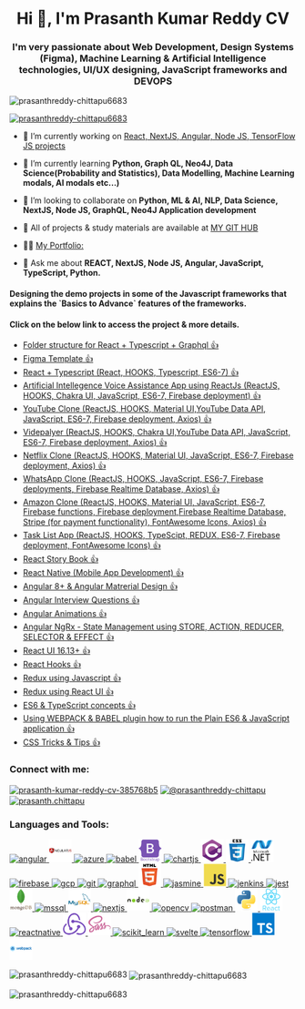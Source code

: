 <h1 align="center">Hi 👋, I'm Prasanth Kumar Reddy CV</h1>
<h3 align="center">I'm very passionate about Web Development, Design Systems (Figma), Machine Learning & Artificial Intelligence technologies, UI/UX designing, JavaScript frameworks and DEVOPS</h3>

<p align="left"> <img src="https://komarev.com/ghpvc/?username=prasanthreddy-chittapu6683&label=Profile%20views&color=0e75b6&style=plastic" alt="prasanthreddy-chittapu6683" /> </p>

<p align="left"> <a href="https://github.com/ryo-ma/github-profile-trophy"><img src="https://github-profile-trophy.vercel.app/?username=prasanthreddy-chittapu6683" alt="prasanthreddy-chittapu6683" /></a> </p>

- 🔭 I’m currently working on [React, NextJS, Angular, Node JS, TensorFlow JS projects](https://ai-react-tfod.firebaseapp.com/)

- 🌱 I’m currently learning **Python, Graph QL, Neo4J, Data Science(Probability and Statistics), Data Modelling, Machine Learning modals, AI modals etc...)**

- 👯 I’m looking to collaborate on **Python, ML & AI, NLP, Data Science, NextJS, Node JS, GraphQL, Neo4J Application development**

- 🤝 All of projects & study materials are available at [MY GIT HUB](https://github.com/PrasanthReddy-Chittapu6683)

- 👨‍💻  [My Portfolio:](https://cvpkr-portfolio.web.app/)

- 💬 Ask me about **REACT, NextJS, Node JS, Angular, JavaScript, TypeScript, Python.**

<h4 align="left">  Designing the demo projects in some of the Javascript frameworks that explains the    `Basics to Advance` features of the frameworks.</h4>
<h4 align="left"> Click on the below link to access the project & more details.</h4>


- <a target="_blank" href="https://github.com/PrasanthReddy-Chittapu6683/react-typescript-folder-structure"> Folder structure for React + Typescript + Graphql   👍 </a>
- <a target="_blank" href="https://www.figma.com/proto/jlLsQl6x4gbH3hbH4cANGQ/My-Sample-1?page-id=0%3A1&node-id=1%3A6&viewport=718%2C2409%2C1&scaling=min-zoom"> Figma Template  👍 </a>
- <a href="https://github.com/PrasanthReddy-Chittapu6683/react-typescript"> React + Typescript (React, HOOKS, Typescript, ES6-7)  👍 </a>
- <a href="https://voice-assist-faq-ai-app.web.app/">Artificial Intellegence Voice Assistance App using ReactJs (ReactJS, HOOKS, Chakra UI, JavaScript, ES6-7, Firebase deployment)  👍 </a>
- <a href="https://you-tube-clone-cvpkr.web.app/">YouTube Clone (ReactJS, HOOKS, Material UI,YouTube Data API, JavaScript, ES6-7, Firebase deployment, Axios)  👍 </a>
-  <a href="https://cvpkr-videoplayerapp.web.app/">Videpalyer (ReactJS, HOOKS, Chakra UI,YouTube Data API, JavaScript, ES6-7, Firebase deployment, Axios)  👍 </a>
- <a href="https://prcv-netflix-clone.web.app/">Netflix Clone (ReactJS, HOOKS, Material UI, JavaScript, ES6-7, Firebase deployment, Axios)  👍 </a>
- <a href="https://whatsappreactclone.web.app/">WhatsApp Clone (ReactJS, HOOKS, JavaScript, ES6-7, Firebase deployments, Firebase Realtime Database, Axios)  👍 </a>
- <a href="https://clone-ea9ab.web.app/">Amazon Clone (ReactJS, HOOKS, Material UI, JavaScript, ES6-7, Firebase functions, Firebase deployment,Firebase Realtime Database, Stripe (for payment functionality), FontAwesome Icons, Axios)  👍 </a>  
- <a href="https://task-list-d20ba.web.app">Task List App (ReactJS, HOOKS, TypeScipt, REDUX, ES6-7, Firebase deployment, FontAwesome Icons)  👍 </a>  
- <a href="https://github.com/PrasanthReddy-Chittapu6683/React-StoryBook">React Story Book 👍 </a>
- <a href="https://github.com/PrasanthReddy-Chittapu6683/React-Native-MobileApp">React Native (Mobile App Development) 👍 </a>  
- <a href="https://github.com/PrasanthReddy-Chittapu6683/Angular8-Git">Angular 8+ & Angular Matrerial Design 👍 </a>
- <a href="https://github.com/PrasanthReddy-Chittapu6683/Angular-Interview-Questions">Angular Interview Questions  👍 </a>
- <a href="https://github.com/PrasanthReddy-Chittapu6683/Angular-Animations">Angular Animations  👍 </a>
- <a href="https://github.com/PrasanthReddy-Chittapu6683/AngularRxjs">Angular NgRx - State Management using STORE, ACTION, REDUCER, SELECTOR & EFFECT 👍 </a>
- <a href="https://github.com/PrasanthReddy-Chittapu6683/ReactJs-V16.13.1/blob/master/reactjs-my-learnings/reactJs.txt">React UI 16.13+  👍 </a>
- <a href="https://github.com/PrasanthReddy-Chittapu6683/React-HOOKS/blob/master/README.md">React Hooks  👍 </a>
- <a href="https://github.com/PrasanthReddy-Chittapu6683/Redux-JavaScript/blob/master/README.md">Redux using Javascript  👍 </a>
- <a href="https://github.com/PrasanthReddy-Chittapu6683/Redux-ReactUI/blob/master/redux-reactui-demo/README.md">Redux using React UI  👍 </a>
- <a href="https://github.com/PrasanthReddy-Chittapu6683/ES6_Typescript/blob/master/ES6.txt">ES6 & TypeScript concepts  👍 </a>
- <a href="https://github.com/PrasanthReddy-Chittapu6683/ES6-JavaScript-Webpack"> Using WEBPACK & BABEL plugin how to run the Plain ES6 & JavaScript application 👍 </a>
- <a href="https://github.com/PrasanthReddy-Chittapu6683/CSS-Tricks"> CSS Tricks & Tips  👍 </a>
 

 

<h3 align="left">Connect with me:</h3>
<p align="left">
<a href="https://linkedin.com/in/prasanth-kumar-reddy-cv-385768b5" target="blank"><img align="center" src="https://raw.githubusercontent.com/rahuldkjain/github-profile-readme-generator/master/src/images/icons/Social/linked-in-alt.svg" alt="prasanth-kumar-reddy-cv-385768b5" height="30" width="40" /></a>
<a href="https://medium.com/@prasanthreddy-chittapu" target="blank"><img align="center" src="https://raw.githubusercontent.com/rahuldkjain/github-profile-readme-generator/master/src/images/icons/Social/medium.svg" alt="@prasanthreddy-chittapu" height="30" width="40" /></a><a href="https://fb.com/prasanth.chittapu" target="blank"><img align="center" src="https://raw.githubusercontent.com/rahuldkjain/github-profile-readme-generator/master/src/images/icons/Social/facebook.svg" alt="prasanth.chittapu" height="30" width="40" /></a>
</p>


<h3 align="left">Languages and Tools:</h3>
<p align="left"> <a href="https://angular.io" target="_blank" rel="noreferrer"> <img src="https://angular.io/assets/images/logos/angular/angular.svg" alt="angular" width="40" height="40"/> </a> <a href="https://angular.io" target="_blank" rel="noreferrer"> <img src="https://raw.githubusercontent.com/devicons/devicon/master/icons/angularjs/angularjs-original-wordmark.svg" alt="angularjs" width="40" height="40"/> </a> <a href="https://azure.microsoft.com/en-in/" target="_blank" rel="noreferrer"> <img src="https://www.vectorlogo.zone/logos/microsoft_azure/microsoft_azure-icon.svg" alt="azure" width="40" height="40"/> </a> <a href="https://babeljs.io/" target="_blank" rel="noreferrer"> <img src="https://www.vectorlogo.zone/logos/babeljs/babeljs-icon.svg" alt="babel" width="40" height="40"/> </a> <a href="https://getbootstrap.com" target="_blank" rel="noreferrer"> <img src="https://raw.githubusercontent.com/devicons/devicon/master/icons/bootstrap/bootstrap-plain-wordmark.svg" alt="bootstrap" width="40" height="40"/> </a> <a href="https://www.chartjs.org" target="_blank" rel="noreferrer"> <img src="https://www.chartjs.org/media/logo-title.svg" alt="chartjs" width="40" height="40"/> </a> <a href="https://www.w3schools.com/cs/" target="_blank" rel="noreferrer"> <img src="https://raw.githubusercontent.com/devicons/devicon/master/icons/csharp/csharp-original.svg" alt="csharp" width="40" height="40"/> </a> <a href="https://www.w3schools.com/css/" target="_blank" rel="noreferrer"> <img src="https://raw.githubusercontent.com/devicons/devicon/master/icons/css3/css3-original-wordmark.svg" alt="css3" width="40" height="40"/> </a> <a href="https://dotnet.microsoft.com/" target="_blank" rel="noreferrer"> <img src="https://raw.githubusercontent.com/devicons/devicon/master/icons/dot-net/dot-net-original-wordmark.svg" alt="dotnet" width="40" height="40"/> </a> <a href="https://firebase.google.com/" target="_blank" rel="noreferrer"> <img src="https://www.vectorlogo.zone/logos/firebase/firebase-icon.svg" alt="firebase" width="40" height="40"/> </a> <a href="https://cloud.google.com" target="_blank" rel="noreferrer"> <img src="https://www.vectorlogo.zone/logos/google_cloud/google_cloud-icon.svg" alt="gcp" width="40" height="40"/> </a> <a href="https://git-scm.com/" target="_blank" rel="noreferrer"> <img src="https://www.vectorlogo.zone/logos/git-scm/git-scm-icon.svg" alt="git" width="40" height="40"/> </a> <a href="https://graphql.org" target="_blank" rel="noreferrer"> <img src="https://www.vectorlogo.zone/logos/graphql/graphql-icon.svg" alt="graphql" width="40" height="40"/> </a> <a href="https://www.w3.org/html/" target="_blank" rel="noreferrer"> <img src="https://raw.githubusercontent.com/devicons/devicon/master/icons/html5/html5-original-wordmark.svg" alt="html5" width="40" height="40"/> </a> <a href="https://jasmine.github.io/" target="_blank" rel="noreferrer"> <img src="https://www.vectorlogo.zone/logos/jasmine/jasmine-icon.svg" alt="jasmine" width="40" height="40"/> </a> <a href="https://developer.mozilla.org/en-US/docs/Web/JavaScript" target="_blank" rel="noreferrer"> <img src="https://raw.githubusercontent.com/devicons/devicon/master/icons/javascript/javascript-original.svg" alt="javascript" width="40" height="40"/> </a> <a href="https://www.jenkins.io" target="_blank" rel="noreferrer"> <img src="https://www.vectorlogo.zone/logos/jenkins/jenkins-icon.svg" alt="jenkins" width="40" height="40"/> </a> <a href="https://jestjs.io" target="_blank" rel="noreferrer"> <img src="https://www.vectorlogo.zone/logos/jestjsio/jestjsio-icon.svg" alt="jest" width="40" height="40"/> </a> <a href="https://www.mongodb.com/" target="_blank" rel="noreferrer"> <img src="https://raw.githubusercontent.com/devicons/devicon/master/icons/mongodb/mongodb-original-wordmark.svg" alt="mongodb" width="40" height="40"/> </a> <a href="https://www.microsoft.com/en-us/sql-server" target="_blank" rel="noreferrer"> <img src="https://www.svgrepo.com/show/303229/microsoft-sql-server-logo.svg" alt="mssql" width="40" height="40"/> </a> <a href="https://www.mysql.com/" target="_blank" rel="noreferrer"> <img src="https://raw.githubusercontent.com/devicons/devicon/master/icons/mysql/mysql-original-wordmark.svg" alt="mysql" width="40" height="40"/> </a> <a href="https://nextjs.org/" target="_blank" rel="noreferrer"> <img src="https://cdn.worldvectorlogo.com/logos/nextjs-2.svg" alt="nextjs" width="40" height="40"/> </a> <a href="https://nodejs.org" target="_blank" rel="noreferrer"> <img src="https://raw.githubusercontent.com/devicons/devicon/master/icons/nodejs/nodejs-original-wordmark.svg" alt="nodejs" width="40" height="40"/> </a> <a href="https://opencv.org/" target="_blank" rel="noreferrer"> <img src="https://www.vectorlogo.zone/logos/opencv/opencv-icon.svg" alt="opencv" width="40" height="40"/> </a> <a href="https://postman.com" target="_blank" rel="noreferrer"> <img src="https://www.vectorlogo.zone/logos/getpostman/getpostman-icon.svg" alt="postman" width="40" height="40"/> </a> <a href="https://www.python.org" target="_blank" rel="noreferrer"> <img src="https://raw.githubusercontent.com/devicons/devicon/master/icons/python/python-original.svg" alt="python" width="40" height="40"/> </a> <a href="https://reactjs.org/" target="_blank" rel="noreferrer"> <img src="https://raw.githubusercontent.com/devicons/devicon/master/icons/react/react-original-wordmark.svg" alt="react" width="40" height="40"/> </a> <a href="https://reactnative.dev/" target="_blank" rel="noreferrer"> <img src="https://reactnative.dev/img/header_logo.svg" alt="reactnative" width="40" height="40"/> </a> <a href="https://redux.js.org" target="_blank" rel="noreferrer"> <img src="https://raw.githubusercontent.com/devicons/devicon/master/icons/redux/redux-original.svg" alt="redux" width="40" height="40"/> </a> <a href="https://sass-lang.com" target="_blank" rel="noreferrer"> <img src="https://raw.githubusercontent.com/devicons/devicon/master/icons/sass/sass-original.svg" alt="sass" width="40" height="40"/> </a> <a href="https://scikit-learn.org/" target="_blank" rel="noreferrer"> <img src="https://upload.wikimedia.org/wikipedia/commons/0/05/Scikit_learn_logo_small.svg" alt="scikit_learn" width="40" height="40"/> </a> <a href="https://svelte.dev" target="_blank" rel="noreferrer"> <img src="https://upload.wikimedia.org/wikipedia/commons/1/1b/Svelte_Logo.svg" alt="svelte" width="40" height="40"/> </a> <a href="https://www.tensorflow.org" target="_blank" rel="noreferrer"> <img src="https://www.vectorlogo.zone/logos/tensorflow/tensorflow-icon.svg" alt="tensorflow" width="40" height="40"/> </a> <a href="https://www.typescriptlang.org/" target="_blank" rel="noreferrer"> <img src="https://raw.githubusercontent.com/devicons/devicon/master/icons/typescript/typescript-original.svg" alt="typescript" width="40" height="40"/> </a> <a href="https://webpack.js.org" target="_blank" rel="noreferrer"> <img src="https://raw.githubusercontent.com/devicons/devicon/d00d0969292a6569d45b06d3f350f463a0107b0d/icons/webpack/webpack-original-wordmark.svg" alt="webpack" width="40" height="40"/> </a> </p>

<p><img align="left" src="https://github-readme-stats.vercel.app/api/top-langs?username=prasanthreddy-chittapu6683&show_icons=true&theme=dark&locale=en&layout=compact" alt="prasanthreddy-chittapu6683" /></p>

<p>&nbsp;<img align="center" src="https://github-readme-stats.vercel.app/api?username=prasanthreddy-chittapu6683&show_icons=true&theme=dark&locale=en" alt="prasanthreddy-chittapu6683" /></p>

<p><img align="center" src="https://github-readme-streak-stats.herokuapp.com/?user=prasanthreddy-chittapu6683&theme=dark" alt="prasanthreddy-chittapu6683" /></p>
